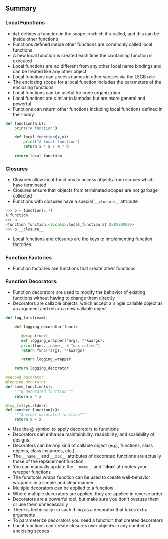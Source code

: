 Summary
-------
### Local Functions
* `def` defines a function in the scope in which it's called, and this can be inside other functions
* Functions defined inside other functions are commonly called local functions
* A new local function is created each time the containing function is executed
* Local functions are no different from any other local name bindings and can be treated like any other object
* Local functions can access names in other scopes via the LEGB rule
* The enclosing scope for a local function includes the parameters of the enclosing functions
* Local functions can be useful for code organization
* Local functions are similar to lambdas but are more general and powerful
* Functions can return other functions including local functions defined in their body

```python
def function(a,b):
    print("A function")

    def local_function(x,y):
        print("A local function")
        return x * y + a * b

    return local_function
```

### Closures
* Closures allow local functions to access objects from scopes which have terminated
* Closures ensure that objects from terminated scopes are not garbage collected
* Functions with closures have a special `__closure__` attribute
```python
>>> p = function(5,7)
A function
>>> p
<function function.<locals>.local_function at 0x02890000>
>>> p.__closure__
```
* Local functions and closures are the keys to implementing function factories
### Function Factories
* Function factories are functions that create other functions
### Function Decorators
* Function decorators are used to modify the behavior of existing functions without having to change them directly
* Decorators are callable objects, which accept a single callable object as an argument and return a new callable object
```python
def log_to(stream):

    def logging_decorator(func):

       @wraps(func)
       def logging_wrapper(*args, **kwargs):
	   print(func.__name__ + "was called")
	   return func(*args, **kwargs)

       return logging_wrapper

    return logging_decorator

@second_decorator
@logging_decorator
def some_function(x):
    """A decorated function"""
    return x * x

@log_to(sys.stderr)
def another_function(x):
    """Another decorated function"""
    return x + x
```
* Use the @ symbol to apply decorators to functions
* Decorators can enhance maintainbility, readability, and scalability of designs
* Decorators can be any kind of callable object (e.g., functions, class objects, class instances, etc.)
* The `__name__` and `__doc__` attributes of decorated functions are actually those of the replacement function
* You can manually update the `__name__` and ``__doc__` attributes your wrapper functions
* The functools.wraps function can be used to create well-behavior wrappers in a simple and clear manner  
* Multiple decorators can be applied to a function
* Where multiple decorators are applied, they are applied in reverse order
* Decorators are a powerful tool, but make sure you don't overuse them or use them unnecessarily
* There is technically no such thing as a decorator that takes extra arguments
* To parameterize decorators you need a function that creates decorators
* Local functions can create closures over objects in any number of enclosing scopes
